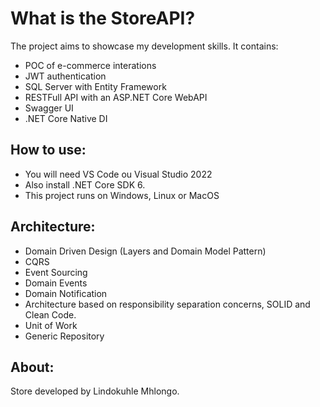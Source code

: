 What is the StoreAPI?
=====================

The project aims to showcase my development skills. It contains:
- POC of e-commerce interations
- JWT authentication
- SQL Server with Entity Framework
- RESTFull API with an ASP.NET Core WebAPI
- Swagger UI
- .NET Core Native DI

## How to use:
- You will need VS Code ou Visual Studio 2022
- Also install .NET Core SDK 6.
- This project runs on Windows, Linux or MacOS

## Architecture:

- Domain Driven Design (Layers and Domain Model Pattern)
- CQRS
- Event Sourcing
- Domain Events
- Domain Notification
- Architecture based on responsibility separation concerns, SOLID and Clean Code.
- Unit of Work
- Generic Repository

## About:
Store developed by Lindokuhle Mhlongo.

